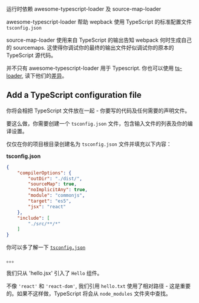 运行时依赖 awesome-typescript-loader 及 source-map-loader

awesome-typescript-loader 帮助 wepback 使用 TypeScript 的标准配置文件 `tsconfig.json`

source-map-loader 使用来自 TypeScript 的输出告知 webpack 何时生成自己的 sourcemaps. 这使得你调试你的最终的输出文件好似调试你的原本的 TypeScript 源代码。

并不只有 awesome-typescript-loader 用于 Typescript. 你也可以使用 [ts-loader](https://github.com/s-panferov/awesome-typescript-loader#differences-between-ts-loader), 读下他们的[差异](https://github.com/s-panferov/awesome-typescript-loader#differences-between-ts-loader)。

## Add a TypeScript configuration file

你将会相把 TypeScript 文件放在一起 - 你要写的代码及任何需要的声明文件。

要这么做，你需要创建一个 `tsconfig.json` 文件，包含输入文件的列表及你的编译设置。

仅仅在你的项目根目录创建名为 `tsconfig.json` 文件并填充以下内容：

__tsconfig.json__

```json
{
    "compilerOptions": {
        "outDir": "./dist/",
        "sourceMap": true,
        "noImplicitAny": true,
        "module": "commonjs",
        "target": "es5",
        "jsx": "react"
    },
    "include": [
        "./src/**/*"
    ]
}
```

你可以多了解一下 [`tsconfig.json`](/tsconfig.json/)

。。。

我们只从 'hello.jsx' 引入了 `Hello` 组件。

不像 `'react'` 和 `'react-dom'`, 我们引用 `hello.txt` 使用了相对路径 - 这是重要的。如果不这样做，TypeScript 将会从 `node_modules` 文件夹中查找。
